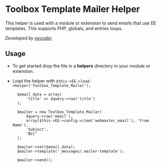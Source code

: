 # Toolbox Template Mailer Helper

This helper is used with a module or extension to send emails that use EE templates.  This supports PHP, globals, and entries loops.

_Developed by [eecoder](http://eecoder.com)._

## Usage

* To get started drop the file in a **helpers** directory in your module or extension.
* Load the helper with `$this->EE->load->helper('Toolbox_Template_Mailer');`

		$email_data = array(
			'title' => $query->row('title')
		);
		
		$mailer = new Toolbox_Template_Mailer(
			$query->row('email'),
			array($this->EE->config->item('webmaster_email'), 'From Name'),
			'Subject',
			'BCC'
		);
		
		$mailer->set($email_data);
		$mailer->template('_messages/.mailer-template');
		
		$mailer->send();



